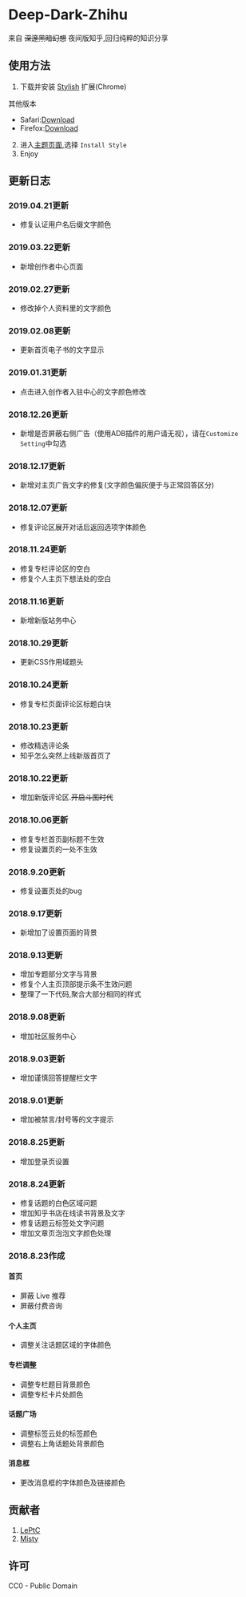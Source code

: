 # Deep-Dark-Zhihu
来自 ~~深邃黑暗幻想~~ 夜间版知乎,回归纯粹的知识分享

## 使用方法
1. 下载并安装 [Stylish](https://userstyles.org/) 扩展(Chrome)

其他版本
- Safari:[Download](https://mac.softpedia.com/get/Internet-Utilities/Safari-Extensions/Stylish-for-Safari.shtml)
- Firefox:[Download](https://addons.mozilla.org/en-US/firefox/addon/stylish/)
2. 进入[主题页面](https://userstyles.org/styles/163565/deep-dark-zhihu),选择 `Install Style`
3. Enjoy

## 更新日志
### 2019.04.21更新
- 修复认证用户名后缀文字颜色
### 2019.03.22更新
- 新增创作者中心页面
### 2019.02.27更新
- 修改掉个人资料里的文字颜色
### 2019.02.08更新
- 更新首页电子书的文字显示
### 2019.01.31更新
- 点击进入创作者入驻中心的文字颜色修改
### 2018.12.26更新
- 新增是否屏蔽右侧广告（使用ADB插件的用户请无视），请在`Customize Setting`中勾选
### 2018.12.17更新
- 新增对主页广告文字的修复(文字颜色偏灰便于与正常回答区分)
### 2018.12.07更新
- 修复评论区展开对话后返回选项字体颜色
### 2018.11.24更新
- 修复专栏评论区的空白
- 修复个人主页下想法处的空白
### 2018.11.16更新
- 新增新版站务中心
### 2018.10.29更新
- 更新CSS作用域题头
### 2018.10.24更新
- 修复专栏页面评论区标题白块
### 2018.10.23更新
- 修改精选评论条
- 知乎怎么突然上线新版首页了
### 2018.10.22更新
- 增加新版评论区.~~开启斗图时代~~
### 2018.10.06更新
- 修复专栏首页副标题不生效
- 修复设置页的一处不生效
### 2018.9.20更新
- 修复设置页处的bug
### 2018.9.17更新
- 新增加了设置页面的背景
### 2018.9.13更新
- 增加专题部分文字与背景
- 修复个人主页顶部提示条不生效问题
- 整理了一下代码,聚合大部分相同的样式
### 2018.9.08更新
- 增加社区服务中心
### 2018.9.03更新
- 增加谨慎回答提醒栏文字
### 2018.9.01更新
- 增加被禁言/封号等的文字提示
### 2018.8.25更新
- 增加登录页设置
### 2018.8.24更新
- 修复话题的白色区域问题
- 增加知乎书店在线读书背景及文字
- 修复话题云标签处文字问题
- 增加文章页泡泡文字颜色处理
### 2018.8.23作成
#### 首页
- 屏蔽 Live 推荐
- 屏蔽付费咨询
#### 个人主页
- 调整关注话题区域的字体颜色
#### 专栏调整
- 调整专栏题目背景颜色
- 调整专栏卡片处颜色
#### 话题广场
- 调整标签云处的标签颜色
- 调整右上角话题处背景颜色
#### 消息框
- 更改消息框的字体颜色及链接颜色

## 贡献者
1. [LePtC](https://userstyles.org/styles/138553/dark-zhihu-leptc-mod)
2. [Misty](https://github.com/iMisty)

## 许可
CC0 - Public Domain
